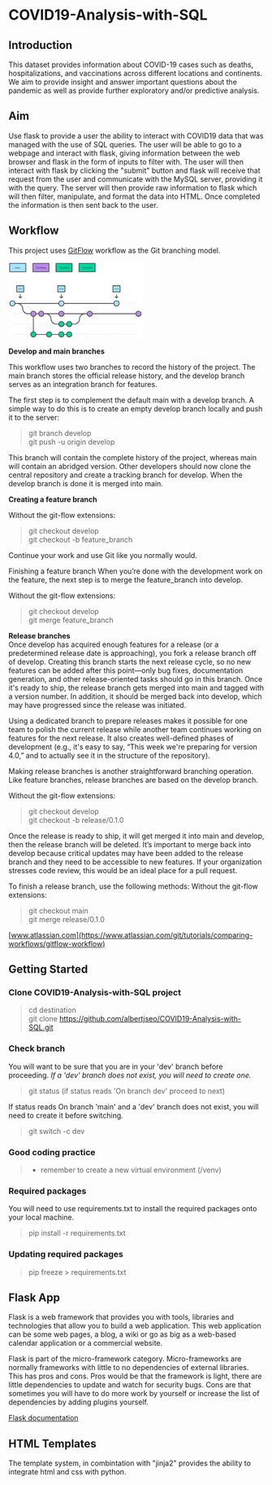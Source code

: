 # **COVID19-Analysis-with-SQL**
## Introduction 
This dataset provides information about COVID-19 cases such as deaths, hospitalizations, and vaccinations across 
different locations and continents. We aim to provide insight and answer important questions about the pandemic as well 
as provide further exploratory and/or predictive analysis.

## Aim
Use flask to provide a user the ability to interact with COVID19 data that was managed with the use of SQL queries. 
The user will be able to go to a webpage and interact with flask, giving information between the web browser and flask 
in the form of inputs to filter with. The user will then interact with flask by clicking the "submit" button and flask will 
receive that request from the user and communicate with the MySQL server, providing it with the query. 
The server will then provide raw information to flask which will then filter, manipulate, and format the data 
into HTML. Once completed the information is then sent back to the user.

## Workflow
This project uses [GitFlow](https://www.atlassian.com/git/tutorials/comparing-workflows/gitflow-workflow) workflow as 
the Git branching model.

![img.png](img.png)

**Develop and main branches**

This workflow uses two branches to record the history of the project. 
The main branch stores the official release history, and the develop branch serves as an integration branch for features. 

The first step is to complement the default main with a develop branch.
A simple way to do this is to create an empty develop branch locally and push it to the server:
> git branch develop\
> git push -u origin develop

This branch will contain the complete history of the project, whereas main will contain an abridged version. 
Other developers should now clone the central repository and create a tracking branch for develop. When the develop branch
is done it is merged into main.

**Creating a feature branch**

Without the git-flow extensions:
>git checkout develop\
>git checkout -b feature_branch

Continue your work and use Git like you normally would.

Finishing a feature branch
When you’re done with the development work on the feature, the next step is to merge the feature_branch into develop.

Without the git-flow extensions:
>git checkout develop\
>git merge feature_branch

**Release branches**\
Once develop has acquired enough features for a release (or a predetermined release date is approaching), you fork a release branch off of develop. Creating this branch starts the next release cycle, so no new features can be added after this point—only bug fixes, documentation generation, and other release-oriented tasks should go in this branch. Once it's ready to ship, the release branch gets merged into main and tagged with a version number. In addition, it should be merged back into develop, which may have progressed since the release was initiated.

Using a dedicated branch to prepare releases makes it possible for one team to polish the current release while another team continues working on features for the next release. It also creates well-defined phases of development (e.g., it's easy to say, “This week we're preparing for version 4.0,” and to actually see it in the structure of the repository).

Making release branches is another straightforward branching operation. Like feature branches, release branches are based on the develop branch.

Without the git-flow extensions:
>git checkout develop\
>git checkout -b release/0.1.0

Once the release is ready to ship, it will get merged it into main and develop, then the release branch will be deleted. It’s important to merge back into develop because critical updates may have been added to the release branch and they need to be accessible to new features. If your organization stresses code review, this would be an ideal place for a pull request.

To finish a release branch, use the following methods:
Without the git-flow extensions:
>git checkout main\
>git merge release/0.1.0

[www.atlassian.com](https://www.atlassian.com/git/tutorials/comparing-workflows/gitflow-workflow)

## Getting Started
### Clone COVID19-Analysis-with-SQL project
>cd destination\
>git clone https://github.com/albertjseo/COVID19-Analysis-with-SQL.git

### Check branch
You will want to be sure that you are in your 'dev' branch before proceeding. *If a 'dev' branch does not exist, 
you will need to create one.*
> git status (if status reads 'On branch dev' proceed to next)

If status reads On branch 'main' and a 'dev' branch does not exist, you will need to create it before switching.
> git switch -c dev

### Good coding practice
>* remember to create a new virtual environment (/venv)

### Required packages
You will need to use requirements.txt to install the required packages onto your local machine.
>pip install -r requirements.txt

### Updating required packages
>pip freeze > requirements.txt

## Flask App
Flask is a web framework that provides you with tools, libraries and technologies that allow you to build a 
web application. This web application can be some web pages, a blog, a wiki or go as big as a web-based calendar 
application 
or a commercial website.

Flask is part of the micro-framework category. Micro-frameworks are normally frameworks with little to no
dependencies of external libraries. This has pros and cons. Pros would be that the framework is light, there are little 
dependencies to update and watch for security bugs. Cons are that sometimes you will have to do more work by yourself or 
increase the list of dependencies by adding plugins yourself.

[Flask documentation](https://flask.palletsprojects.com/en/3.0.x/quickstart/#a-minimal-application)

## HTML Templates
The template system, in combintation with "jinja2" provides the ability to integrate html and css with python.